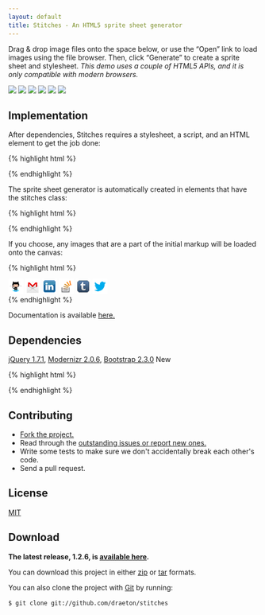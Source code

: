 ```yaml
---
layout: default
title: Stitches - An HTML5 sprite sheet generator
---
```


<link rel="stylesheet" href="/stitches/stitches/build/stitches/css/stitches-1.2.6.min.css">

<section id="main" role="main">

Drag &amp; drop image files onto the space below, or use the &ldquo;Open&rdquo; link to load images using the file browser. Then, click &ldquo;Generate&rdquo; to create a sprite sheet and stylesheet. <em>This demo uses a couple of HTML5 APIs, and it is only compatible with modern browsers.</em>

<div class="stitches">
    <img src="/stitches/stitches/build/stitches/img/test/github.png" data-name="github"/>
    <img src="/stitches/stitches/build/stitches/img/test/gmail.png" data-name="gmail"/>
    <img src="/stitches/stitches/build/stitches/img/test/linkedin.png" data-name="linkedin"/>
    <img src="/stitches/stitches/build/stitches/img/test/stackoverflow.png" data-name="stackoverflow"/>
    <img src="/stitches/stitches/build/stitches/img/test/tumblr.png" data-name="tumblr"/>
    <img src="/stitches/stitches/build/stitches/img/test/twitter.png" data-name="twitter"/>
</div>

## Implementation

After dependencies, Stitches requires a stylesheet, a script, and an HTML element to get the job done:

{% highlight html %}
<link rel="stylesheet" href="css/stitches-1.2.6.min.css">

<script data-main="js/stitches.js" src="js/stitches-1.2.6.min.js"></script>
{% endhighlight %}

The sprite sheet generator is automatically created in elements that have the stitches class:

{% highlight html %}
<div class="stitches"></div>
{% endhighlight %}

If you choose, any images that are a part of the initial markup will be loaded onto the canvas:

{% highlight html %}
<div class="stitches">
    <img src="img/test/github.png" data-name="github"/>
    <img src="img/test/gmail.png" data-name="gmail"/>
    <img src="img/test/linkedin.png" data-name="linkedin"/>
    <img src="img/test/stackoverflow.png" data-name="stackoverflow"/>
    <img src="img/test/tumblr.png" data-name="tumblr"/>
    <img src="img/test/twitter.png" data-name="twitter"/>
</div>
{% endhighlight %}

Documentation is available [here.](/stitches/stitches/docs/stitches.js.html)


## Dependencies

[jQuery 1.7.1](http://jquery.com/), [Modernizr 2.0.6](http://modernizr.com/), [Bootstrap 2.3.0](http://twitter.github.com/bootstrap/) <span class="label label-success">New</span>

{% highlight html %}
<link rel="stylesheet" href="libs/bootstrap/css/bootstrap.min.css">
<link rel="stylesheet" href="libs/bootstrap/css/bootstrap-responsive.min.css">

<script src="libs/jquery/jquery-1.7.1.min.js"></script>
<script src="libs/modernizr/modernizr-2.0.6.min.js"></script>
<script src="libs/bootstrap/js/bootstrap.min.js"></script>
{% endhighlight %}


## Contributing

* [Fork the project.](https://github.com/draeton/stitches)
* Read through the [outstanding issues or report new ones.](https://github.com/draeton/stitches/issues)
* Write some tests to make sure we don't accidentally break each other's code.
* Send a pull request.


## License

[MIT](https://raw.github.com/draeton/stitches/master/LICENSE)


## Download

**The latest release, 1.2.6, is [available here](/stitches/stitches/dist/stitches-1.2.6.zip).**

You can download this project in either [zip](https://github.com/draeton/stitches/zipball/master)
or [tar](https://github.com/draeton/stitches/tarball/master) formats.

You can also clone the project with [Git](http://git-scm.com) by running:

    $ git clone git://github.com/draeton/stitches

</section>

<script data-main="js/stitches.js" src="/stitches/stitches/build/stitches/js/stitches-1.2.6.min.js"></script>